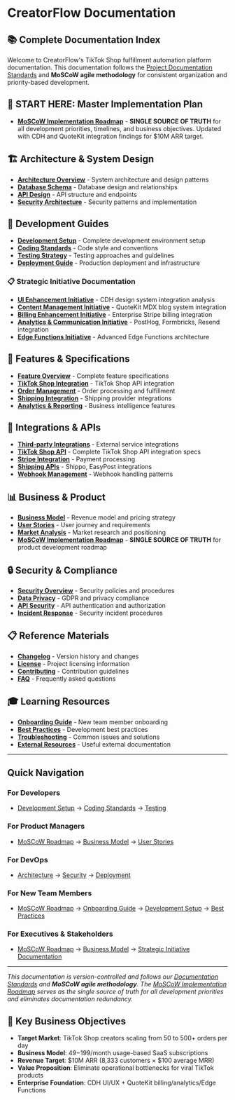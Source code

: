 # CreatorFlow Documentation

## 📚 Complete Documentation Index

Welcome to CreatorFlow's TikTok Shop fulfillment automation platform documentation. This documentation follows the [Project Documentation Standards](development/documentation-standards/DOCUMENTATION_STANDARDS.md) and **MoSCoW agile methodology** for consistent organization and priority-based development.

## 🎯 **START HERE: Master Implementation Plan**

- **[MoSCoW Implementation Roadmap](development/moscow-methodology/02-implementation/I001-DRAFT-roadmap.md)** - **SINGLE SOURCE OF TRUTH** for all development priorities, timelines, and business objectives. Updated with CDH and QuoteKit integration findings for $10M ARR target.

## 🏗️ Architecture & System Design

- **[Architecture Overview](architecture/README.md)** - System architecture and design patterns
- **[Database Schema](architecture/database/README.md)** - Database design and relationships
- **[API Design](architecture/api/README.md)** - API structure and endpoints
- **[Security Architecture](architecture/security/README.md)** - Security patterns and implementation

## 🚀 Development Guides

- **[Development Setup](development/README.md)** - Complete development environment setup
- **[Coding Standards](development/coding-standards/README.md)** - Code style and conventions
- **[Testing Strategy](development/testing/README.md)** - Testing approaches and guidelines
- **[Deployment Guide](deployment/README.md)** - Production deployment and infrastructure

### 📋 Strategic Initiative Documentation
- **[UI Enhancement Initiative](development/ui-enhancement-initiative/00-planning/P001-cdh-design-system-investigation.md)** - CDH design system integration analysis
- **[Content Management Initiative](development/content-management-initiative/00-planning/P001-quotekit-mdx-blog-investigation.md)** - QuoteKit MDX blog system integration
- **[Billing Enhancement Initiative](development/billing-enhancement-initiative/00-planning/P001-quotekit-stripe-integration-investigation.md)** - Enterprise Stripe billing integration
- **[Analytics & Communication Initiative](development/analytics-communication-initiative/00-planning/P001-quotekit-analytics-communication-investigation.md)** - PostHog, Formbricks, Resend integration
- **[Edge Functions Initiative](development/edge-functions-initiative/00-planning/P001-quotekit-edge-functions-investigation.md)** - Advanced Edge Functions architecture

## 🎯 Features & Specifications

- **[Feature Overview](features/README.md)** - Complete feature specifications
- **[TikTok Shop Integration](features/tiktok-shop/README.md)** - TikTok Shop API integration
- **[Order Management](features/order-management/README.md)** - Order processing and fulfillment
- **[Shipping Integration](features/shipping/README.md)** - Shipping provider integrations
- **[Analytics & Reporting](features/analytics/README.md)** - Business intelligence features

## 🔧 Integrations & APIs

- **[Third-party Integrations](integrations/README.md)** - External service integrations
- **[TikTok Shop API](integrations/tiktok-shop/01-specifications/S001-DRAFT-api-integration-specifications.md)** - Complete TikTok Shop API integration specs
- **[Stripe Integration](integrations/stripe/README.md)** - Payment processing
- **[Shipping APIs](integrations/shipping/README.md)** - Shippo, EasyPost integrations
- **[Webhook Management](integrations/webhooks/README.md)** - Webhook handling patterns

## 📊 Business & Product

- **[Business Model](business/README.md)** - Revenue model and pricing strategy
- **[User Stories](business/user-stories/README.md)** - User journey and requirements
- **[Market Analysis](business/market/README.md)** - Market research and positioning
- **[MoSCoW Implementation Roadmap](development/moscow-methodology/02-implementation/I001-DRAFT-roadmap.md)** - **SINGLE SOURCE OF TRUTH** for product development roadmap

## 🔒 Security & Compliance

- **[Security Overview](security/README.md)** - Security policies and procedures
- **[Data Privacy](security/privacy/README.md)** - GDPR and privacy compliance
- **[API Security](security/api/README.md)** - API authentication and authorization
- **[Incident Response](security/incident-response/README.md)** - Security incident procedures

## 📋 Reference Materials

- **[Changelog](reference/CHANGELOG.md)** - Version history and changes
- **[License](reference/LICENSE.md)** - Project licensing information
- **[Contributing](reference/CONTRIBUTING.md)** - Contribution guidelines
- **[FAQ](reference/FAQ.md)** - Frequently asked questions

## 🎓 Learning Resources

- **[Onboarding Guide](learning/onboarding/README.md)** - New team member onboarding
- **[Best Practices](learning/best-practices/README.md)** - Development best practices
- **[Troubleshooting](learning/troubleshooting/README.md)** - Common issues and solutions
- **[External Resources](learning/resources/README.md)** - Useful external documentation

---

## Quick Navigation

### For Developers
- [Development Setup](development/README.md) → [Coding Standards](development/coding-standards/README.md) → [Testing](development/testing/README.md)

### For Product Managers
- [MoSCoW Roadmap](development/moscow-methodology/02-implementation/I001-DRAFT-roadmap.md) → [Business Model](business/README.md) → [User Stories](business/user-stories/README.md)

### For DevOps
- [Architecture](architecture/README.md) → [Security](security/README.md) → [Deployment](deployment/README.md)

### For New Team Members
- [MoSCoW Roadmap](development/moscow-methodology/02-implementation/I001-DRAFT-roadmap.md) → [Onboarding Guide](learning/onboarding/README.md) → [Development Setup](development/README.md) → [Best Practices](learning/best-practices/README.md)

### For Executives & Stakeholders
- [MoSCoW Roadmap](development/moscow-methodology/02-implementation/I001-DRAFT-roadmap.md) → [Business Model](business/README.md) → [Strategic Initiative Documentation](#-strategic-initiative-documentation)

---

*This documentation is version-controlled and follows our [Documentation Standards](development/documentation-standards/DOCUMENTATION_STANDARDS.md) and **MoSCoW agile methodology**. The [MoSCoW Implementation Roadmap](development/moscow-methodology/02-implementation/I001-DRAFT-roadmap.md) serves as the single source of truth for all development priorities and eliminates documentation redundancy.*

## 🚀 **Key Business Objectives**

- **Target Market**: TikTok Shop creators scaling from 50 to 500+ orders per day
- **Business Model**: $49-$199/month usage-based SaaS subscriptions
- **Revenue Target**: $10M ARR (8,333 customers × $100 average MRR)
- **Value Proposition**: Eliminate operational bottlenecks for viral TikTok products
- **Enterprise Foundation**: CDH UI/UX + QuoteKit billing/analytics/Edge Functions
